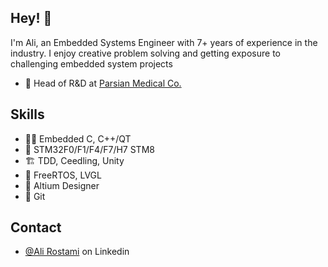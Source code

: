 ## Hey! 👋
I'm Ali, an Embedded Systems Engineer with 7+ years of experience in the industry. 
I enjoy creative problem solving and getting exposure to challenging embedded system projects

- 👥 Head of R&D at [Parsian Medical Co.](https://parsianmedical.com/)

## Skills
- 👨‍💻 Embedded C, C++/QT
- 📱 STM32F0/F1/F4/F7/H7 STM8
- 🏗️ TDD, Ceedling, Unity
- 🚀 FreeRTOS, LVGL
- 🧰 Altium Designer
- 🧩 Git

## Contact
- [@Ali Rostami](https://www.linkedin.com/in/ali-rostami-gohari/) on Linkedin
